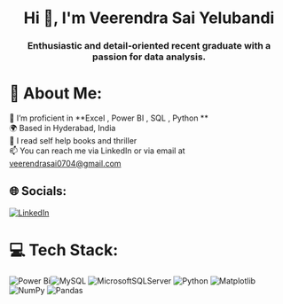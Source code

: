<h1 align="center">Hi 👋, I'm Veerendra Sai Yelubandi</h1>
<h3 align="center">Enthusiastic and detail-oriented recent graduate with a passion for data analysis.</h3>

# 💫 About Me:
🌱 I’m proficient in **Excel , Power BI , SQL , Python **<br>🌍 Based in Hyderabad, India<br>📝 I read self help books and thriller <br>📫 You can reach me via LinkedIn or via email at veerendrasai0704@gmail.com


## 🌐 Socials:
[![LinkedIn](https://img.shields.io/badge/LinkedIn-%230077B5.svg?logo=linkedin&logoColor=white)](https://www.linkedin.com/in/veerendrasai7/) 

# 💻 Tech Stack:
![Power Bi](https://img.shields.io/badge/power_bi-F2C811?style=plastic&logo=powerbi&logoColor=black)![MySQL](https://img.shields.io/badge/mysql-4479A1.svg?style=plastic&logo=mysql&logoColor=white) ![MicrosoftSQLServer](https://img.shields.io/badge/Microsoft%20SQL%20Server-CC2927?style=plastic&logo=microsoft%20sql%20server&logoColor=white) ![Python](https://img.shields.io/badge/python-3670A0?style=plastic&logo=python&logoColor=ffdd54) ![Matplotlib](https://img.shields.io/badge/Matplotlib-%23ffffff.svg?style=plastic&logo=Matplotlib&logoColor=black) ![NumPy](https://img.shields.io/badge/numpy-%23013243.svg?style=plastic&logo=numpy&logoColor=white) ![Pandas](https://img.shields.io/badge/pandas-%23150458.svg?style=plastic&logo=pandas&logoColor=white) 





<!-- Proudly created with GPRM ( https://gprm.itsvg.in ) -->

<!-- Proudly created with GPRM ( https://gprm.itsvg.in ) -->
